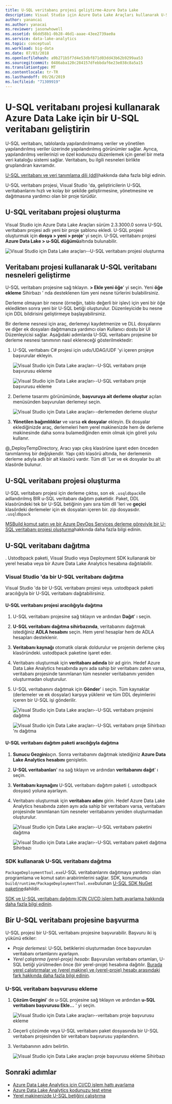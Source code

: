 ```yaml
---
title: U-SQL veritabanı projesi geliştirme-Azure Data Lake
description: Visual Studio için Azure Data Lake Araçları kullanarak U-SQL veritabanı geliştirmeyi öğrenin.
author: yanancai
ms.author: yanacai
ms.reviewer: jasonwhowell
ms.assetid: 66dd58b1-0b28-46d1-aaae-43ee2739ae0a
ms.service: data-lake-analytics
ms.topic: conceptual
ms.workload: big-data
ms.date: 07/03/2018
ms.openlocfilehash: a9b271b5f7d4e53dbf871d03dd43b62b9299aa53
ms.sourcegitcommit: 0486aba120c284157dfebbdaf6e23e038c8a5a15
ms.translationtype: MT
ms.contentlocale: tr-TR
ms.lasthandoff: 09/26/2019
ms.locfileid: "71309919"
---
```

# <a name="use-a-u-sql-database-project-to-develop-a-u-sql-database-for-azure-data-lake"></a>U-SQL veritabanı projesi kullanarak Azure Data Lake için bir U-SQL veritabanı geliştirin

U-SQL veritabanı, tablolarda yapılandırılmamış veriler ve yönetilen yapılandırılmış veriler üzerinde yapılandırılmış görünümler sağlar. Ayrıca, yapılandırılmış verilerinizi ve özel kodunuzu düzenlemek için genel bir meta veri kataloğu sistemi sağlar. Veritabanı, bu ilgili nesneleri birlikte gruplandıran kavramdır.

[U-SQL veritabanı ve veri tanımlama dili (ddl)](/u-sql/data-definition-language-ddl-statements)hakkında daha fazla bilgi edinin. 

U-SQL veritabanı projesi, Visual Studio 'da, geliştiricilerin U-SQL veritabanlarını hızlı ve kolay bir şekilde geliştirmesine, yönetmesine ve dağıtmasına yardımcı olan bir proje türüdür.

## <a name="create-a-u-sql-database-project"></a>U-SQL veritabanı projesi oluşturma

Visual Studio için Azure Data Lake Araçları sürüm 2.3.3000.0 sonra U-SQL veritabanı projesi adlı yeni bir proje şablonu ekledi. U-SQL projesi oluşturmak için **dosya > yeni > proje**' yi seçin. U-SQL veritabanı projesi **Azure Data Lake > u-SQL düğümü**altında bulunabilir.

![Visual Studio için Data Lake araçları--U-SQL veritabanı projesi oluşturma](./media/data-lake-analytics-data-lake-tools-develop-usql-database/data-lake-tools-create-usql-database-project-creation.png) 

## <a name="develop-u-sql-database-objects-by-using-a-database-project"></a>Veritabanı projesi kullanarak U-SQL veritabanı nesneleri geliştirme

U-SQL veritabanı projesine sağ tıklayın. **> Ekle yeni öğe**' yi seçin. Yeni **öğe ekleme** Sihirbazı ' nda desteklenen tüm yeni nesne türlerini bulabilirsiniz. 

Derleme olmayan bir nesne (örneğin, tablo değerli bir işlev) için yeni bir öğe ekledikten sonra yeni bir U-SQL betiği oluşturulur. Düzenleyicide bu nesne için DDL bildirisini geliştirmeye başlayabilirsiniz.

Bir derleme nesnesi için araç, derlemeyi kaydetmenize ve DLL dosyalarını ve diğer ek dosyaları dağıtmanıza yardımcı olan Kullanıcı dostu bir UI Düzenleyicisi sağlar. Aşağıdaki adımlarda U-SQL veritabanı projesine bir derleme nesnesi tanımının nasıl ekleneceği gösterilmektedir:

1.  U-SQL veritabanı C# projesi için uıdo/UDAG/UDF 'yi içeren projeye başvurular ekleyin.

    ![Visual Studio için Data Lake araçları--U-SQL veritabanı proje başvurusu ekleme](./media/data-lake-analytics-data-lake-tools-develop-usql-database/data-lake-tools-add-project-reference.png) 

    ![Visual Studio için Data Lake araçları--U-SQL veritabanı proje başvurusu ekleme](./media/data-lake-analytics-data-lake-tools-develop-usql-database/data-lake-tools-add-project-reference-wizard.png)

2.  Derleme tasarımı görünümünde, **başvuruya ait derleme oluştur** açılan menüsünden başvurulan derlemeyi seçin.

    ![Visual Studio için Data Lake araçları--derlemeden derleme oluştur](./media/data-lake-analytics-data-lake-tools-develop-usql-database/data-lake-tools-create-assembly-from-reference.png)

3.  **Yönetilen bağımlılıklar** ve varsa **ek dosyalar** ekleyin. Ek dosyalar eklediğinizde araç, derlemeleri hem yerel makinenizde hem de derleme makinesinde daha sonra bulamediğinden emin olmak için göreli yolu kullanır. 

@_DeployTempDirectory, Aracı yapı çıkış klasörüne işaret eden önceden tanımlanmış bir değişkendir. Yapı çıktı klasörü altında, her derlemenin derleme adıyla adlı bir alt klasörü vardır. Tüm dll 'Ler ve ek dosyalar bu alt klasörde bulunur. 
 
## <a name="build-a-u-sql-database-project"></a>U-SQL veritabanı projesi oluşturma

U-SQL veritabanı projesi için derleme çıktısı, son ek `.usqldbpack`Ile adlandırılmış BIR u-SQL veritabanı dağıtım paketidir. Paket, DDL klasöründeki tek bir U-SQL betiğinin yanı sıra tüm dll 'leri ve **geçici** klasördeki derlemeler için ek dosyaları içeren bir. zip dosyasıdır. `.usqldbpack`

[MSBuild komut satırı ve bir Azure DevOps Services derleme göreviyle bir U-SQL veritabanı projesi oluşturma](data-lake-analytics-cicd-overview.md)hakkında daha fazla bilgi edinin.

## <a name="deploy-a-u-sql-database"></a>U-SQL veritabanı dağıtma

. Ustodbpack paketi, Visual Studio veya Deployment SDK kullanarak bir yerel hesaba veya bir Azure Data Lake Analytics hesabına dağıtılabilir. 

### <a name="deploy-a-u-sql-database-in-visual-studio"></a>Visual Studio 'da bir U-SQL veritabanı dağıtma

Visual Studio 'da bir U-SQL veritabanı projesi veya. ustodbpack paketi aracılığıyla bir U-SQL veritabanı dağıtabilirsiniz.

#### <a name="deploy-through-a-u-sql-database-project"></a>U-SQL veritabanı projesi aracılığıyla dağıtma

1.  U-SQL veritabanı projesine sağ tıklayın ve ardından **Dağıt**' ı seçin.
2.  **U-SQL veritabanı dağıtma sihirbazında**, veritabanını dağıtmak istediğiniz **ADLA hesabını** seçin. Hem yerel hesaplar hem de ADLA hesapları desteklenir.
3.  **Veritabanı kaynağı** otomatik olarak doldurulur ve projenin derleme çıkış klasöründeki. ustodbpack paketine işaret eder.
4.  Veritabanı oluşturmak için **veritabanı adında** bir ad girin. Hedef Azure Data Lake Analytics hesabında aynı ada sahip bir veritabanı zaten varsa, veritabanı projesinde tanımlanan tüm nesneler veritabanını yeniden oluşturmadan oluşturulur.
5.  U-SQL veritabanını dağıtmak için **Gönder**' i seçin. Tüm kaynaklar (derlemeler ve ek dosyalar) karşıya yüklenir ve tüm DDL deyimlerini içeren bir U-SQL işi gönderilir.

    ![Visual Studio için Data Lake araçları--U-SQL veritabanı projesini dağıtma](./media/data-lake-analytics-data-lake-tools-develop-usql-database/data-lake-tools-deploy-usql-database-project.png)

    ![Visual Studio için Data Lake araçları--U-SQL veritabanı proje Sihirbazı 'nı dağıtma](./media/data-lake-analytics-data-lake-tools-develop-usql-database/data-lake-tools-deploy-usql-database-project-wizard.png)

#### <a name="deploy-through-a-u-sql-database-deployment-package"></a>U-SQL veritabanı dağıtım paketi aracılığıyla dağıtma

1.  **Sunucu Gezgini**açın. Sonra veritabanını dağıtmak istediğiniz **Azure Data Lake Analytics hesabını** genişletin.
2.  **U-SQL veritabanları**' na sağ tıklayın ve ardından **veritabanını dağıt**' ı seçin.
3.  **Veritabanı kaynağını** U-SQL veritabanı dağıtım paketi (. ustodbpack dosyası) yoluna ayarlayın.
4.  Veritabanı oluşturmak için **veritabanı adını** girin. Hedef Azure Data Lake Analytics hesabında zaten aynı ada sahip bir veritabanı varsa, veritabanı projesinde tanımlanan tüm nesneler veritabanını yeniden oluşturmadan oluşturulur.

    ![Visual Studio için Data Lake araçları--U-SQL veritabanı paketini dağıtma](./media/data-lake-analytics-data-lake-tools-develop-usql-database/data-lake-tools-deploy-usql-database-package.png)

    ![Visual Studio için Data Lake araçları--U-SQL veritabanı paketi dağıtma Sihirbazı](./media/data-lake-analytics-data-lake-tools-develop-usql-database/data-lake-tools-deploy-usql-database-package-wizard.png)
  
### <a name="deploy-u-sql-database-by-using-the-sdk"></a>SDK kullanarak U-SQL veritabanı dağıtma

`PackageDeploymentTool.exe`U-SQL veritabanlarını dağıtmaya yardımcı olan programlama ve komut satırı arabirimlerini sağlar. SDK, konumunda `build/runtime/PackageDeploymentTool.exe`bulunan [U-SQL SDK NuGet paketine](https://www.nuget.org/packages/Microsoft.Azure.DataLake.USQL.SDK/)dahildir.

[SDK ve U-SQL veritabanı dağıtımı IÇIN CI/CD işlem hattı ayarlama hakkında daha fazla bilgi edinin](data-lake-analytics-cicd-overview.md).

## <a name="reference-a-u-sql-database-project"></a>Bir U-SQL veritabanı projesine başvurma

U-SQL projesi bir U-SQL veritabanı projesine başvurabilir. Başvuru iki iş yükünü etkiler:

- *Proje derlemesi*: U-SQL betiklerini oluşturmadan önce başvurulan veritabanı ortamlarını ayarlayın. 
- *Yerel çalıştırma (yerel-proje) hesabı*: Başvurulan veritabanı ortamları, U-SQL betiği yürütmeden önce (bir yerel-proje) hesabına dağıtılır. [Burada yerel çalıştırmalar ve (yerel makine) ve (yerel-proje) hesabı arasındaki fark hakkında daha fazla bilgi edinin](data-lake-analytics-data-lake-tools-local-run.md).

### <a name="how-to-add-a-u-sql-database-reference"></a>U-SQL veritabanı başvurusu ekleme

1. **Çözüm Gezgini**' de u-SQL projesine sağ tıklayın ve ardından **u-SQL veritabanı başvurusu Ekle...** ' yi seçin.

    ![Visual Studio için Data Lake araçları--veritabanı proje başvurusu ekleme](./media/data-lake-analytics-data-lake-tools-develop-usql-database/data-lake-tools-add-database-project-reference.png)

2. Geçerli çözümde veya U-SQL veritabanı paket dosyasında bir U-SQL veritabanı projesinden bir veritabanı başvurusu yapılandırın.
3. Veritabanının adını belirtin.

    ![Visual Studio için Data Lake araçları proje başvurusu ekleme Sihirbazı](./media/data-lake-analytics-data-lake-tools-develop-usql-database/data-lake-tools-add-database-project-reference-wizard.png)

## <a name="next-steps"></a>Sonraki adımlar

- [Azure Data Lake Analytics için CI/CD işlem hattı ayarlama](data-lake-analytics-cicd-overview.md)
- [Azure Data Lake Analytics kodunuzu test etme](data-lake-analytics-cicd-test.md)
- [Yerel makinenizde U-SQL betiğini çalıştırma](data-lake-analytics-data-lake-tools-local-run.md)
